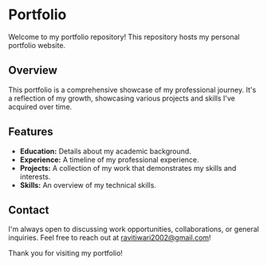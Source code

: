 # Portfolio

Welcome to my portfolio repository! This repository hosts my personal portfolio website.

## Overview

This portfolio is a comprehensive showcase of my professional journey. It's a reflection of my growth, showcasing various projects and skills I've acquired over time.

## Features

- **Education:** Details about my academic background.
- **Experience:** A timeline of my professional experience.
- **Projects:** A collection of my work that demonstrates my skills and interests.
- **Skills:** An overview of my technical skills.

## Contact

I'm always open to discussing work opportunities, collaborations, or general inquiries. Feel free to reach out at ravitiwari2002@gmail.com!

Thank you for visiting my portfolio!
